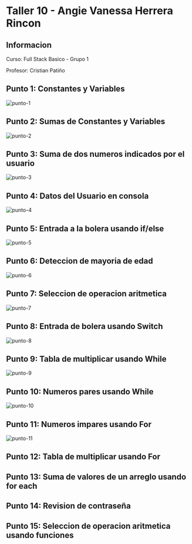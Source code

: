 <h1> Taller 10 - Angie Vanessa Herrera Rincon</h1>

<h2> Informacion </h2>
<p> Curso: Full Stack Basico - Grupo 1 </p>
<p> Profesor: Cristian Patiño </p>

<h2> Punto 1: Constantes y Variables</h2>
<img src="./public/images/punto-1.png" alt="punto-1">

<h2> Punto 2: Sumas de Constantes y Variables</h2>
<img src="./public/images/punto-2.png" alt="punto-2">

<h2> Punto 3: Suma de dos numeros indicados por el usuario</h2>
<img src="./public/images/punto-3.png" alt="punto-3">

<h2> Punto 4: Datos del Usuario en consola</h2>
<img src="./public/images/punto-4.png" alt="punto-4">

<h2> Punto 5: Entrada a la bolera usando if/else</h2>
<img src="./public/images/punto-5.png" alt="punto-5">

<h2> Punto 6: Deteccion de mayoria de edad</h2>
<img src="./public/images/punto-6.png" alt="punto-6">

<h2> Punto 7: Seleccion de operacion aritmetica</h2>
<img src="./public/images/punto-7.png" alt="punto-7">

<h2> Punto 8: Entrada de bolera usando Switch</h2>
<img src="./public/images/punto-8.png" alt="punto-8">

<h2> Punto 9: Tabla de multiplicar usando While</h2>
<img src="./public/images/punto-9.png" alt="punto-9">

<h2> Punto 10: Numeros pares usando While</h2>
<img src="./public/images/punto-10.png" alt="punto-10">

<h2> Punto 11: Numeros impares usando For</h2>
<img src="./public/images/punto-11.png" alt="punto-11">

<h2> Punto 12: Tabla de multiplicar usando For</h2>

<h2> Punto 13: Suma de valores de un arreglo usando for each</h2>

<h2> Punto 14: Revision de contraseña</h2>

<h2> Punto 15: Seleccion de operacion aritmetica usando funciones </h2>